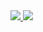 <a href="https://github.com/ten1fs">
    <img src="https://github-readme-stats.vercel.app/api?username=ten1fs&hide_title=true&hide_border=true&show_icons=true&include_all_commits=true&line_height=21&bg_color=0,EC6C6C,FFD479,FFFC79,73FA79&theme=graywhite&locale=cn" />
</a>
<a href="https://github.com/ten1fs">
    <img src="https://github-readme-stats.vercel.app/api/top-langs/?username=ten1fs&hide_title=true&hide_border=true&layout=compact&bg_color=0,73FA79,73FDFF,D783FF&theme=graywhite&locale=cn" />
</a>
